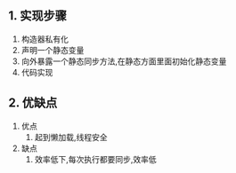 ## 1. 实现步骤

1. 构造器私有化
2. 声明一个静态变量
3. 向外暴露一个静态同步方法,在静态方面里面初始化静态变量
4. 代码实现

## 2. 优缺点

1. 优点
    1. 起到懒加载,线程安全
2. 缺点
    1. 效率低下,每次执行都要同步,效率低